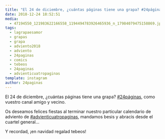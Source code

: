 ```yaml
---
title: "El 24 de diciembre, ¿cuántas páginas tiene una grapa? #24páginas, como vuestro canal amigo y vecino"
date: 2018-12-24 18:52:51
media: 
  - 47194550_121983622166558_1194494783926465936_n_17984079475158869.jpg
tags: 
  - lagrapaesamor
  - grapas
  - grapa
  - adviento2018
  - adviento
  - 24paginas
  - comics
  - tebeos
  - 24paginas
  - advienticuatropaginas
template: instagram
author: 24paginas
---
```


El 24 de diciembre, ¿cuántas páginas tiene una grapa? [#24páginas](/tags/24paginas), como vuestro canal amigo y vecino.


Os deseamos felices fiestas al terminar nuestro particular calendario de adviento de [#advienticuatropaginas](/tags/advienticuatropaginas), mandamos besis y abracis desde el cuartel general...


Y recordad, ¡en navidad regalad tebeos!



